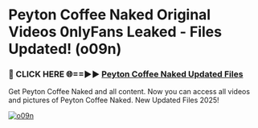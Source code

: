 # Peyton Coffee Naked Original Videos 0nlyFans Leaked - Files Updated! (o09n)

<h3>🔴 CLICK HERE 🌐==►► <a href="https://tinyurl.com/up5wt9bj" rel="nofollow">Peyton Coffee Naked Updated Files</a></h3>

Get Peyton Coffee Naked and all content. Now you can access all videos and pictures of Peyton Coffee Naked. New Updated Files 2025!

[![o09n](https://i.imgur.com/ABiUzMV.gif)](https://tinyurl.com/up5wt9bj)
